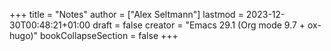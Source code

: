+++
title = "Notes"
author = ["Alex Seltmann"]
lastmod = 2023-12-30T00:48:21+01:00
draft = false
creator = "Emacs 29.1 (Org mode 9.7 + ox-hugo)"
bookCollapseSection = false
+++
